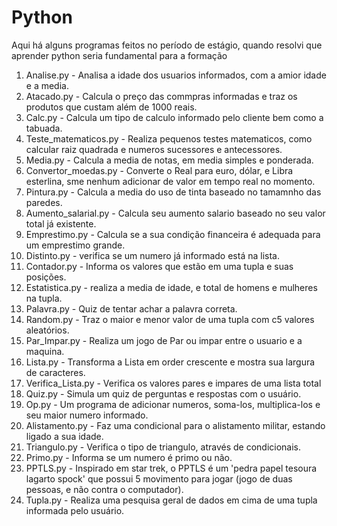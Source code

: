 # Python
Aqui há alguns programas feitos no período de estágio, quando resolvi que aprender python seria fundamental para a formação

1. Analise.py - 
   Analisa a idade dos usuarios informados, com a  amior idade e a media.
2. Atacado.py - 
   Calcula o preço das commpras informadas e traz os produtos que custam além de 1000 reais.
3. Calc.py - 
   Calcula um tipo de calculo informado pelo cliente bem como a tabuada.
4. Teste_matematicos.py - 
   Realiza pequenos testes matematicos, como calcular raiz quadrada e numeros sucessores e antecessores.
5. Media.py - 
   Calcula a media de notas, em media simples e ponderada.
6. Convertor_moedas.py - 
  Converte o Real para euro, dólar, e Libra esterlina, sme nenhum adicionar de valor em tempo real no momento.
7. Pintura.py - 
   Calcula a media do uso de tinta baseado no tamamnho das paredes.
8. Aumento_salarial.py - 
   Calcula seu aumento salario baseado no seu valor total já existente.
9. Emprestimo.py - 
    Calcula se a sua condição financeira é adequada para um emprestimo grande.
10. Distinto.py - 
    verifica se um numero já informado está na lista.
11. Contador.py - 
    Informa os valores que estão em uma tupla e suas posições.
12. Estatistica.py - 
    realiza a media de idade, e total de homens e mulheres na tupla.
13. Palavra.py - 
    Quiz de tentar achar a palavra correta.
14. Random.py - 
    Traz o maior e menor valor de uma tupla com c5 valores aleatórios.
15. Par_Impar.py - 
    Realiza um jogo de Par ou impar entre o usuario e a maquina.
16. Lista.py - 
    Transforma a Lista em order crescente e mostra sua largura de caracteres.
17. Verifica_Lista.py - 
    Verifica os valores pares e impares de uma lista total
18. Quiz.py - 
    Simula um quiz de perguntas e respostas com o usuário.
19. Op.py - 
    Um programa de adicionar numeros, soma-los, multiplica-los e seu maior numero informado.
20. Alistamento.py - 
    Faz uma condicional para o alistamento militar, estando ligado a sua idade.
21. Triangulo.py - 
     Verifica o tipo de triangulo, através de condicionais.
22. Primo.py - 
    Informa se um numero é primo ou não.
23. PPTLS.py -
    Inspirado em star trek, o PPTLS é um 'pedra papel tesoura lagarto spock' que possui 5 movimento para jogar (jogo de duas pessoas, e não contra o computador).    
24. Tupla.py - 
    Realiza uma pesquisa geral de dados em cima de uma tupla informada pelo usuário.
